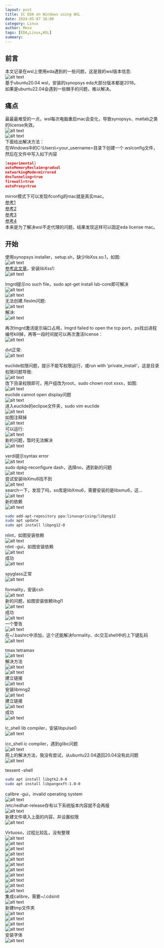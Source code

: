 ```yaml
---
layout: post
title: IC EDA on Windows using WSL
date: 2024-05-07 16:00
category: Linux
author: Meve
tags: [EDA,Linux,WSL]
summary: 
---
```


## 前言

本文记录在wsl上使用eda遇到的一些问题，这是我的wsl版本信息:<br>
![alt text](https://raw.githubusercontent.com/touchspeed/touchspeed.github.io/main/_posts/2024-05-07-ic-eda-on-windows-using-wsl/wsl.png)<br>
基于ubuntu20.04 wsl，安装的synopsys eda大部分版本都是2018。<br>
如果是ubuntu22.04会遇到一些棘手的问题，难以解决。

## 痛点

最最最难受的一点，wsl每次电脑重启mac会变化，导致synopsys、matlab之类的license失效。<br>
![alt text](https://raw.githubusercontent.com/touchspeed/touchspeed.github.io/main/_posts/2024-05-07-ic-eda-on-windows-using-wsl/lm1.png)<br>
![alt text](https://raw.githubusercontent.com/touchspeed/touchspeed.github.io/main/_posts/2024-05-07-ic-eda-on-windows-using-wsl/lm2.png)<br>
下面给出解决方法：<br>
在Windows中的C:\Users\\<your_username>目录下创建一个.wslconfig文件，然后在文件中写入如下内容

``` json
[experimental]
autoMemoryReclaim=gradual
networkingMode=mirrored
dnsTunneling=true
firewall=true
autoProxy=true
```
mirror模式下可以发现ifconfig的mac就是真实mac。<br>
[参考1](https://unix.stackexchange.com/questions/772303/machine-mac-address-with-ubuntu-on-top-of-wsl2)<br>
[参考2](https://github.com/microsoft/WSL/issues/5352)<br>
[参考3](https://github.com/microsoft/WSL/issues/5291)<br>
[参考4](https://github.com/microsoft/WSL/issues/10753)<br>
本来是为了解决wsl不走代理的问题，结果发现这样可以固定eda license mac。<br>

## 开始

使用synopsys installer，setup.sh，缺少libXss.so.1，如图:<br>
![alt text](https://raw.githubusercontent.com/touchspeed/touchspeed.github.io/main/_posts/2024-05-07-ic-eda-on-windows-using-wsl/2.png)<br>
[参考此文章](https://www.cnblogs.com/taitai139/p/14046962.html)，安装libXss1:<br>
![alt text](https://raw.githubusercontent.com/touchspeed/touchspeed.github.io/main/_posts/2024-05-07-ic-eda-on-windows-using-wsl/3.png)<br>

lmgrd提示no such file，sudo apt-get install lsb-core即可解决<br>
![alt text](https://raw.githubusercontent.com/touchspeed/touchspeed.github.io/main/_posts/2024-05-07-ic-eda-on-windows-using-wsl/4.png)<br>
![alt text](https://raw.githubusercontent.com/touchspeed/touchspeed.github.io/main/_posts/2024-05-07-ic-eda-on-windows-using-wsl/lsb.png)<br>
无法创建.flexlm问题:<br>
![alt text](https://raw.githubusercontent.com/touchspeed/touchspeed.github.io/main/_posts/2024-05-07-ic-eda-on-windows-using-wsl/5.png)<br>
解决:<br>
![alt text](https://raw.githubusercontent.com/touchspeed/touchspeed.github.io/main/_posts/2024-05-07-ic-eda-on-windows-using-wsl/6.png)<br>

再次lmgrd激活提示端口占用，lmgrd failed to open the tcp port，ps找出进程编号kill掉，再等一段时间就可以再次激活license：<br>
![alt text](https://raw.githubusercontent.com/touchspeed/touchspeed.github.io/main/_posts/2024-05-07-ic-eda-on-windows-using-wsl/7.png)<br>

dvt正常:<br>
![alt text](https://raw.githubusercontent.com/touchspeed/touchspeed.github.io/main/_posts/2024-05-07-ic-eda-on-windows-using-wsl/dvt.png)<br>

euclide权限问题，提示不能写权限运行，或run with 'private_install'，这是目录权限问题导致:<br>
![alt text](https://raw.githubusercontent.com/touchspeed/touchspeed.github.io/main/_posts/2024-05-07-ic-eda-on-windows-using-wsl/euclide1.png)<br>
改下目录权限即可，用户组改为root，sudo chown root xxxx，如图:<br>
![alt text](https://raw.githubusercontent.com/touchspeed/touchspeed.github.io/main/_posts/2024-05-07-ic-eda-on-windows-using-wsl/euclide2.png)<br>
euclide cannot open display问题<br>
![alt text](https://raw.githubusercontent.com/touchspeed/touchspeed.github.io/main/_posts/2024-05-07-ic-eda-on-windows-using-wsl/euclide3.png)<br>
进入euclide的eclipse文件夹，sudo vim euclide<br>
![alt text](https://raw.githubusercontent.com/touchspeed/touchspeed.github.io/main/_posts/2024-05-07-ic-eda-on-windows-using-wsl/euclide4.png)<br>
如图注释掉<br>
![alt text](https://raw.githubusercontent.com/touchspeed/touchspeed.github.io/main/_posts/2024-05-07-ic-eda-on-windows-using-wsl/euclide5.png)<br>
可以运行:<br>
![alt text](https://raw.githubusercontent.com/touchspeed/touchspeed.github.io/main/_posts/2024-05-07-ic-eda-on-windows-using-wsl/euclide6.png)<br>
新的问题，暂时无法解决<br>
![alt text](https://raw.githubusercontent.com/touchspeed/touchspeed.github.io/main/_posts/2024-05-07-ic-eda-on-windows-using-wsl/euclide7.png)<br>

verdi提示syntax error<br>
![alt text](https://raw.githubusercontent.com/touchspeed/touchspeed.github.io/main/_posts/2024-05-07-ic-eda-on-windows-using-wsl/verdi1.png)<br>
sudo dpkg-reconfigure dash，选择no，遇到新的问题<br>
![alt text](https://raw.githubusercontent.com/touchspeed/touchspeed.github.io/main/_posts/2024-05-07-ic-eda-on-windows-using-wsl/verdi2.png)<br>
尝试安装libXmu6找不到<br>
![alt text](https://raw.githubusercontent.com/touchspeed/touchspeed.github.io/main/_posts/2024-05-07-ic-eda-on-windows-using-wsl/verdi3.png)<br>
search一下，发现了吗，so库是libXmu6，需要安装的是libxmu6，这...<br>
![alt text](https://raw.githubusercontent.com/touchspeed/touchspeed.github.io/main/_posts/2024-05-07-ic-eda-on-windows-using-wsl/verdi4.png)<br>
新的依赖<br>
![alt text](https://raw.githubusercontent.com/touchspeed/touchspeed.github.io/main/_posts/2024-05-07-ic-eda-on-windows-using-wsl/verdi5.png)<br>

``` bash
sudo add-apt-repository ppa:linuxuprising/libpng12
sudo apt update
sudo apt install libpng12-0
```

nlint，如图安装依赖<br>
![alt text](https://raw.githubusercontent.com/touchspeed/touchspeed.github.io/main/_posts/2024-05-07-ic-eda-on-windows-using-wsl/nlint.png)<br>
nlint -gui，如图安装依赖<br>
![alt text](https://raw.githubusercontent.com/touchspeed/touchspeed.github.io/main/_posts/2024-05-07-ic-eda-on-windows-using-wsl/nlint1.png)<br>
成功<br>
![alt text](https://raw.githubusercontent.com/touchspeed/touchspeed.github.io/main/_posts/2024-05-07-ic-eda-on-windows-using-wsl/nlint2.png)<br>

spyglass正常<br>
![alt text](https://raw.githubusercontent.com/touchspeed/touchspeed.github.io/main/_posts/2024-05-07-ic-eda-on-windows-using-wsl/sg.png)<br>

formality，安装csh<br>
![alt text](https://raw.githubusercontent.com/touchspeed/touchspeed.github.io/main/_posts/2024-05-07-ic-eda-on-windows-using-wsl/fm.png)<br>
新的问题，如图安装依赖libgl1<br>
![alt text](https://raw.githubusercontent.com/touchspeed/touchspeed.github.io/main/_posts/2024-05-07-ic-eda-on-windows-using-wsl/fm1.png)<br>
成功<br>
![alt text](https://raw.githubusercontent.com/touchspeed/touchspeed.github.io/main/_posts/2024-05-07-ic-eda-on-windows-using-wsl/fm2.png)<br>
一个警告<br>
![alt text](https://raw.githubusercontent.com/touchspeed/touchspeed.github.io/main/_posts/2024-05-07-ic-eda-on-windows-using-wsl/fm3.png)<br>
在~/.bashrc中添加，这个还能解决formality、dc交互shell中的上下键乱码<br>
![alt text](https://raw.githubusercontent.com/touchspeed/touchspeed.github.io/main/_posts/2024-05-07-ic-eda-on-windows-using-wsl/fm4.png)<br>

tmax tetramax<br>
![alt text](https://raw.githubusercontent.com/touchspeed/touchspeed.github.io/main/_posts/2024-05-07-ic-eda-on-windows-using-wsl/tmax.png)<br>
解决方法<br>
![alt text](https://raw.githubusercontent.com/touchspeed/touchspeed.github.io/main/_posts/2024-05-07-ic-eda-on-windows-using-wsl/tmax1.png)<br>
![alt text](https://raw.githubusercontent.com/touchspeed/touchspeed.github.io/main/_posts/2024-05-07-ic-eda-on-windows-using-wsl/tmax2.png)<br>
建立链接<br>
![alt text](https://raw.githubusercontent.com/touchspeed/touchspeed.github.io/main/_posts/2024-05-07-ic-eda-on-windows-using-wsl/tmax3.png)<br>
安装libmng2<br>
![alt text](https://raw.githubusercontent.com/touchspeed/touchspeed.github.io/main/_posts/2024-05-07-ic-eda-on-windows-using-wsl/tmax4.png)<br>
建立链接<br>
![alt text](https://raw.githubusercontent.com/touchspeed/touchspeed.github.io/main/_posts/2024-05-07-ic-eda-on-windows-using-wsl/tmax5.png)<br>
成功<br>
![alt text](https://raw.githubusercontent.com/touchspeed/touchspeed.github.io/main/_posts/2024-05-07-ic-eda-on-windows-using-wsl/tmax6.png)<br>

lc_shell lib compiler，安装libpulse0<br>
![alt text](https://raw.githubusercontent.com/touchspeed/touchspeed.github.io/main/_posts/2024-05-07-ic-eda-on-windows-using-wsl/lc.png)<br>

icc_shell ic compiler，遇到glibc问题<br>
![alt text](https://raw.githubusercontent.com/touchspeed/touchspeed.github.io/main/_posts/2024-05-07-ic-eda-on-windows-using-wsl/icc.png)<br>
网上的解决方法，我没有尝试，从ubuntu22.04退回20.04没有此问题<br>
![alt text](https://raw.githubusercontent.com/touchspeed/touchspeed.github.io/main/_posts/2024-05-07-ic-eda-on-windows-using-wsl/icc1.png)<br>

tessent -shell<br>

``` bash
sudo apt install libgtk2.0-0
sudo apt install libpangoxft-1.0-0
```

calibre -gui，invalid operating system<br>
![alt text](https://raw.githubusercontent.com/touchspeed/touchspeed.github.io/main/_posts/2024-05-07-ic-eda-on-windows-using-wsl/calibre.png)<br>
/etc/redhat-release存有以下系统版本内容就不会再报<br>
![alt text](https://raw.githubusercontent.com/touchspeed/touchspeed.github.io/main/_posts/2024-05-07-ic-eda-on-windows-using-wsl/calibre1.png)<br>
新建文件填入上面的内容，并设置权限<br>
![alt text](https://raw.githubusercontent.com/touchspeed/touchspeed.github.io/main/_posts/2024-05-07-ic-eda-on-windows-using-wsl/calibre2.png)<br>

Virtuoso，过程比较乱，没有整理<br>
![alt text](https://raw.githubusercontent.com/touchspeed/touchspeed.github.io/main/_posts/2024-05-07-ic-eda-on-windows-using-wsl/image.png)<br>
![alt text](https://raw.githubusercontent.com/touchspeed/touchspeed.github.io/main/_posts/2024-05-07-ic-eda-on-windows-using-wsl/image-1.png)<br>
![alt text](https://raw.githubusercontent.com/touchspeed/touchspeed.github.io/main/_posts/2024-05-07-ic-eda-on-windows-using-wsl/image-2.png)<br>
![alt text](https://raw.githubusercontent.com/touchspeed/touchspeed.github.io/main/_posts/2024-05-07-ic-eda-on-windows-using-wsl/image-3.png)<br>
![alt text](https://raw.githubusercontent.com/touchspeed/touchspeed.github.io/main/_posts/2024-05-07-ic-eda-on-windows-using-wsl/image-4.png)<br>
![alt text](https://raw.githubusercontent.com/touchspeed/touchspeed.github.io/main/_posts/2024-05-07-ic-eda-on-windows-using-wsl/image-5.png)<br>
![alt text](https://raw.githubusercontent.com/touchspeed/touchspeed.github.io/main/_posts/2024-05-07-ic-eda-on-windows-using-wsl/image-6.png)<br>
![alt text](https://raw.githubusercontent.com/touchspeed/touchspeed.github.io/main/_posts/2024-05-07-ic-eda-on-windows-using-wsl/image-7.png)<br>
![alt text](https://raw.githubusercontent.com/touchspeed/touchspeed.github.io/main/_posts/2024-05-07-ic-eda-on-windows-using-wsl/image-8.png)<br>
![alt text](https://raw.githubusercontent.com/touchspeed/touchspeed.github.io/main/_posts/2024-05-07-ic-eda-on-windows-using-wsl/image-9.png)<br>
![alt text](https://raw.githubusercontent.com/touchspeed/touchspeed.github.io/main/_posts/2024-05-07-ic-eda-on-windows-using-wsl/image-10.png)<br>
集成calibre，需要~/.cdsinit<br>
![alt text](https://raw.githubusercontent.com/touchspeed/touchspeed.github.io/main/_posts/2024-05-07-ic-eda-on-windows-using-wsl/image-11.png)<br>
新建tmp文件夹<br>
![alt text](https://raw.githubusercontent.com/touchspeed/touchspeed.github.io/main/_posts/2024-05-07-ic-eda-on-windows-using-wsl/image-12.png)<br>
![alt text](https://raw.githubusercontent.com/touchspeed/touchspeed.github.io/main/_posts/2024-05-07-ic-eda-on-windows-using-wsl/image-13.png)<br>
![alt text](https://raw.githubusercontent.com/touchspeed/touchspeed.github.io/main/_posts/2024-05-07-ic-eda-on-windows-using-wsl/image-14.png)<br>
![alt text](https://raw.githubusercontent.com/touchspeed/touchspeed.github.io/main/_posts/2024-05-07-ic-eda-on-windows-using-wsl/image-15.png)<br>
安装字体<br>
![alt text](https://raw.githubusercontent.com/touchspeed/touchspeed.github.io/main/_posts/2024-05-07-ic-eda-on-windows-using-wsl/image-16.png)<br>